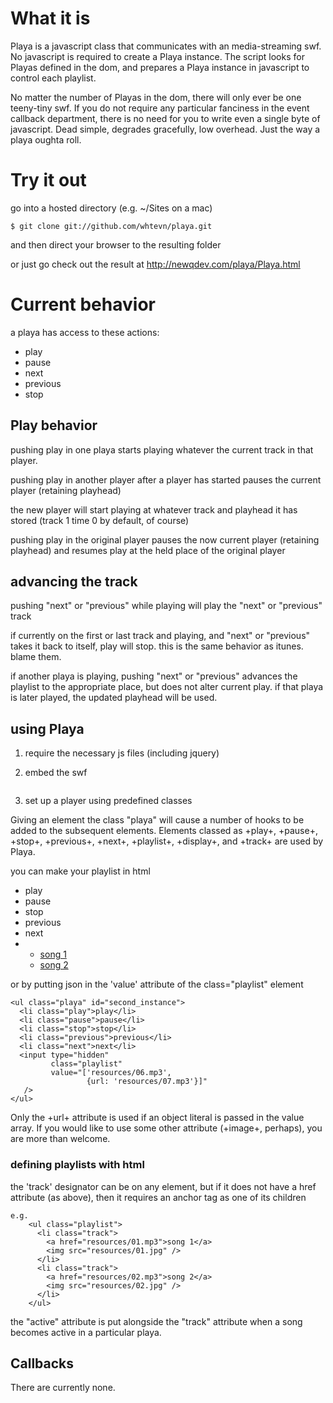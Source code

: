 What it is
==========

Playa is a javascript class that communicates with an media-streaming swf. No javascript
is required to create a Playa instance. The script looks for Playas defined in the dom,
and prepares a Playa instance in javascript to control each playlist.

No matter the number of Playas in the dom, there will only ever be one teeny-tiny swf.
If you do not require any particular fanciness in the event callback department, there
is no need for you to write even a single byte of javascript. Dead simple, degrades
gracefully, low overhead. Just the way a playa oughta roll.

Try it out
==========

go into a hosted directory (e.g. ~/Sites on a mac)

    $ git clone git://github.com/whtevn/playa.git

and then direct your browser to the resulting folder

or just go check out the result at http://newqdev.com/playa/Playa.html

Current behavior
===============

a playa has access to these actions:

- play
- pause
- next
- previous
- stop

Play behavior
------------

pushing play in one playa starts playing whatever the current track
in that player.

pushing play in another player after a player has started
pauses the current player (retaining playhead)

the new player will start playing at whatever track and
playhead it has stored (track 1 time 0 by default, of course)

pushing play in the original player pauses the now
current player (retaining playhead) and resumes play at the held
place of the original player


advancing the track
-------------------

pushing "next" or "previous" while playing will play the "next" or "previous" track

if currently on the first or last track and playing, and "next" or "previous" takes
it back to itself, play will stop. this is the same behavior as itunes. blame them.

if another playa is playing, pushing "next" or "previous" advances the playlist to
the appropriate place, but does not alter current play. if that playa is later played,
the updated playhead will be used.


using Playa
-----------

1. require the necessary js files (including jquery)

  <script type="text/javascript" src="javascript/jquery-1.3.2.min.js" /> </script>
  <script type="text/javascript" src="javascript/flash_interface.js" /></script>
  <script type="text/javascript" src="javascript/playa.js" /></script>

2. embed the swf

  <object classid="clsid:D27CDB6E-AE6D-11cf-96B8-444553540000"
          id="Playa" width="0" height="0"
          codebase="http://download.macromedia.com/pub/shockwave/cabs/flash/swflash.cab">
      <param name="movie" value="Playa.swf" />
      <param name="allowScriptAccess" value="sameDomain" />
      <embed src="script/Playa.swf" quality="high" bgcolor="#869ca7"
        width="0" height="0" name="Playa" 
        play="true" loop="false" quality="high" allowScriptAccess="sameDomain"
        type="application/x-shockwave-flash"
        pluginspage="http://www.macromedia.com/go/getflashplayer">
      </embed>
  </object>


3. set up a player using predefined classes

Giving an element the class "playa" will cause a number of hooks to be
added to the subsequent elements. Elements classed as +play+, +pause+, 
+stop+, +previous+, +next+, +playlist+, +display+, and +track+ are used
by Playa. 

you can make your playlist in html
  
  <ul class="playa" id="first_instance">
    <li class="play">play</li>
    <li class="pause">pause</li>
    <li class="stop">stop</li>
    <li class="previous">previous</li>
    <li class="next">next</li>
    <li>
      <ul class="playlist">
        <li>
          <a class="track" href="resources/01.mp3">song 1</a>
        </li>
        <li>
          <a class="track" href="resources/02.mp3">song 2</a>
        </li>
      </ul>
    </li>
  </ul>

or by putting json in the 'value' attribute of the class="playlist" element

    <ul class="playa" id="second_instance">
      <li class="play">play</li>
      <li class="pause">pause</li>
      <li class="stop">stop</li>
      <li class="previous">previous</li>
      <li class="next">next</li>
      <input type="hidden"
             class="playlist"
             value="['resources/06.mp3',
                     {url: 'resources/07.mp3'}]"
       />
    </ul>

Only the +url+ attribute is used if an object literal is passed in the
value array. If you would like to use some other attribute (+image+, perhaps),
you are more than welcome.

### defining playlists with html

the 'track' designator can be on any element, but if it does not
have a href attribute (as above), then it requires an anchor tag
as one of its children

    e.g.
        <ul class="playlist">
          <li class="track">
            <a href="resources/01.mp3">song 1</a>
            <img src="resources/01.jpg" />
          </li>
          <li class="track">
            <a href="resources/02.mp3">song 2</a>
            <img src="resources/02.jpg" />
          </li>
        </ul>

the "active" attribute is put alongside the "track" attribute when a
song becomes active in a particular playa.


Callbacks
---------

There are currently none.
